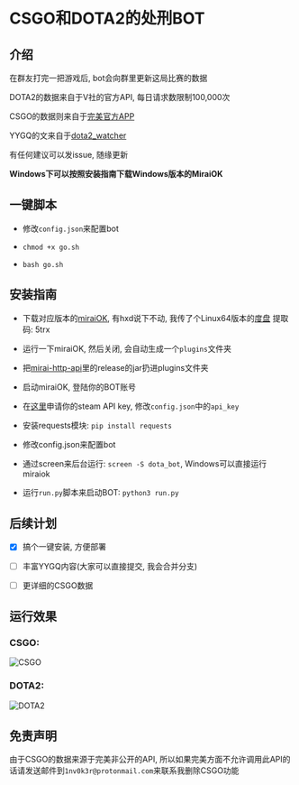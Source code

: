 # CSGO和DOTA2的处刑BOT

## 介绍
在群友打完一把游戏后, bot会向群里更新这局比赛的数据

DOTA2的数据来自于V社的官方API, 每日请求数限制100,000次

CSGO的数据则来自于[完美官方APP](https://pvp.wanmei.com/appdownload-dota2/index.html)

YYGQ的文来自于[dota2_watcher](https://github.com/unilink233/dota2_watcher)

有任何建议可以发issue, 随缘更新

**Windows下可以按照安装指南下载Windows版本的MiraiOK**

## 一键脚本

- 修改`config.json`来配置bot

- `chmod +x go.sh`

- `bash go.sh`


## 安装指南

- 下载对应版本的[miraiOK](https://github.com/LXY1226/MiraiOK), 有hxd说下不动, 我传了个Linux64版本的[度盘](https://pan.baidu.com/s/1bLYwWWHCcgmnLHoofXTHxQ) 提取码: 5trx 

- 运行一下miraiOK, 然后关闭, 会自动生成一个`plugins`文件夹

- 把[mirai-http-api](https://github.com/project-mirai/mirai-api-http)里的release的jar扔进plugins文件夹

- 启动miraiOK, 登陆你的BOT账号

- 在[这里](http://steamcommunity.com/dev/apikey)申请你的steam API key, 修改`config.json`中的`api_key`

- 安装requests模块: `pip install requests`

- 修改config.json来配置bot

- 通过screen来后台运行: `screen -S dota_bot`, Windows可以直接运行miraiok

- 运行`run.py`脚本来启动BOT: `python3 run.py`

## 后续计划

- [x] 搞个一键安装, 方便部署

- [ ] 丰富YYGQ内容(大家可以直接提交, 我会合并分支)

- [ ] 更详细的CSGO数据

## 运行效果

### CSGO:

![CSGO](./running_image/IMG_0079.PNG)

### DOTA2:

![DOTA2](./running_image/IMG_0080.png)

## 免责声明

由于CSGO的数据来源于完美非公开的API, 所以如果完美方面不允许调用此API的话请发送邮件到`1nv0k3r@protonmail.com`来联系我删除CSGO功能